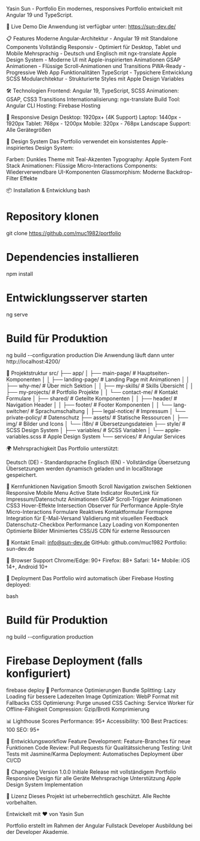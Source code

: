 Yasin Sun - Portfolio
Ein modernes, responsives Portfolio entwickelt mit Angular 19 und TypeScript.

🚀 Live Demo
Die Anwendung ist verfügbar unter: https://sun-dev.de/

📋 Features
Moderne Angular-Architektur - Angular 19 mit Standalone Components
Vollständig Responsiv - Optimiert für Desktop, Tablet und Mobile
Mehrsprachig - Deutsch und Englisch mit ngx-translate
Apple Design System - Moderne UI mit Apple-inspirierten Animationen
GSAP Animationen - Flüssige Scroll-Animationen und Transitions
PWA-Ready - Progressive Web App Funktionalitäten
TypeScript - Typsichere Entwicklung
SCSS Modularchitektur - Strukturierte Styles mit Apple Design Variables

🛠️ Technologien
Frontend: Angular 19, TypeScript, SCSS
Animationen: GSAP, CSS3 Transitions
Internationalisierung: ngx-translate
Build Tool: Angular CLI
Hosting: Firebase Hosting

📱 Responsive Design
Desktop: 1920px+ (4K Support)
Laptop: 1440px - 1920px
Tablet: 768px - 1200px
Mobile: 320px - 768px
Landscape Support: Alle Gerätegrößen

🎨 Design System
Das Portfolio verwendet ein konsistentes Apple-inspiriertes Design System:

Farben: Dunkles Theme mit Teal-Akzenten
Typography: Apple System Font Stack
Animationen: Flüssige Micro-Interactions
Components: Wiederverwendbare UI-Komponenten
Glassmorphism: Moderne Backdrop-Filter Effekte

📦 Installation & Entwicklung
bash
# Repository klonen
git clone https://github.com/muc1982/portfolio

# Dependencies installieren
npm install

# Entwicklungsserver starten
ng serve

# Build für Produktion
ng build --configuration production
Die Anwendung läuft dann unter http://localhost:4200/

📂 Projektstruktur
src/
├── app/
│   ├── main-page/           # Hauptseiten-Komponenten
│   │   ├── landing-page/    # Landing Page mit Animationen
│   │   ├── why-me/          # Über mich Sektion
│   │   ├── my-skills/       # Skills Übersicht
│   │   ├── my-projects/     # Portfolio Projekte
│   │   └── contact-me/      # Kontakt Formulare
│   ├── shared/              # Geteilte Komponenten
│   │   ├── header/          # Navigation Header
│   │   ├── footer/          # Footer Komponenten
│   │   └── lang-switcher/   # Sprachumschaltung
│   ├── legal-notice/        # Impressum
│   └── private-policy/      # Datenschutz
├── assets/                  # Statische Ressourcen
│   ├── img/                 # Bilder und Icons
│   └── i18n/                # Übersetzungsdateien
├── style/                   # SCSS Design System
│   ├── variables/           # SCSS Variablen
│   └── apple-variables.scss # Apple Design System
└── services/                # Angular Services

🌍 Mehrsprachigkeit
Das Portfolio unterstützt:

Deutsch (DE) - Standardsprache
Englisch (EN) - Vollständige Übersetzung
Übersetzungen werden dynamisch geladen und in localStorage gespeichert.

🎯 Kernfunktionen
Navigation
Smooth Scroll Navigation zwischen Sektionen
Responsive Mobile Menu
Active State Indicator
RouterLink für Impressum/Datenschutz
Animationen
GSAP Scroll-Trigger Animationen
CSS3 Hover-Effekte
Intersection Observer für Performance
Apple-Style Micro-Interactions
Formulare
Reaktives Kontaktformular
Formspree Integration für E-Mail-Versand
Validierung mit visuellen Feedback
Datenschutz-Checkbox
Performance
Lazy Loading von Komponenten
Optimierte Bilder
Minimiertes CSS/JS
CDN für externe Ressourcen

📧 Kontakt
Email: info@sun-dev.de
GitHub: github.com/muc1982
Portfolio: sun-dev.de

🔧 Browser Support
Chrome/Edge: 90+
Firefox: 88+
Safari: 14+
Mobile: iOS 14+, Android 10+

📄 Deployment
Das Portfolio wird automatisch über Firebase Hosting deployed:

bash
# Build für Produktion
ng build --configuration production

# Firebase Deployment (falls konfiguriert)
firebase deploy
🚀 Performance Optimierungen
Bundle Splitting: Lazy Loading für bessere Ladezeiten
Image Optimization: WebP Format mit Fallbacks
CSS Optimierung: Purge unused CSS
Caching: Service Worker für Offline-Fähigkeit
Compression: Gzip/Brotli Komprimierung

📊 Lighthouse Scores
Performance: 95+
Accessibility: 100
Best Practices: 100
SEO: 95+

🔄 Entwicklungsworkflow
Feature Development: Feature-Branches für neue Funktionen
Code Review: Pull Requests für Qualitätssicherung
Testing: Unit Tests mit Jasmine/Karma
Deployment: Automatisches Deployment über CI/CD

📝 Changelog
Version 1.0.0
Initiale Release mit vollständigem Portfolio
Responsive Design für alle Geräte
Mehrsprachige Unterstützung
Apple Design System Implementation

📄 Lizenz
Dieses Projekt ist urheberrechtlich geschützt. Alle Rechte vorbehalten.

Entwickelt mit ❤️ von Yasin Sun

Portfolio erstellt im Rahmen der Angular Fullstack Developer Ausbildung bei der Developer Akademie.


